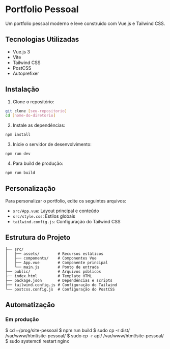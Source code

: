 # Portfolio Pessoal

Um portfolio pessoal moderno e leve construído com Vue.js e Tailwind CSS.

## Tecnologias Utilizadas

- Vue.js 3
- Vite
- Tailwind CSS
- PostCSS
- Autoprefixer

## Instalação

1. Clone o repositório:
```bash
git clone [seu-repositorio]
cd [nome-do-diretorio]
```

2. Instale as dependências:
```bash
npm install
```

3. Inicie o servidor de desenvolvimento:
```bash
npm run dev
```

4. Para build de produção:
```bash
npm run build
```

## Personalização

Para personalizar o portfolio, edite os seguintes arquivos:

- `src/App.vue`: Layout principal e conteúdo
- `src/style.css`: Estilos globais
- `tailwind.config.js`: Configuração do Tailwind CSS

## Estrutura do Projeto

```
├── src/
│   ├── assets/        # Recursos estáticos
│   ├── components/    # Componentes Vue
│   ├── App.vue        # Componente principal
│   └── main.js        # Ponto de entrada
├── public/            # Arquivos públicos
├── index.html         # Template HTML
├── package.json       # Dependências e scripts
├── tailwind.config.js # Configuração do Tailwind
└── postcss.config.js  # Configuração do PostCSS
```

## Automatização

### Em produção
$ cd ~/prog/site-pessoal
$ npm run build
$ sudo cp -r dist/ /var/www/html/site-pessoal/
$ sudo cp -r api/ /var/www/html/site-pessoal/
$ sudo systemctl restart nginx
